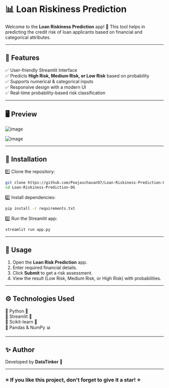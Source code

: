 # 📊 Loan Riskiness Prediction

Welcome to the **Loan Riskiness Prediction** app! 🚀 This tool helps in predicting the credit risk of loan applicants based on financial and categorical attributes.

---

## 🎯 Features
✅ User-friendly Streamlit Interface  
✅ Predicts **High Risk, Medium Risk, or Low Risk** based on probability  
✅ Supports numerical & categorical inputs  
✅ Responsive design with a modern UI  
✅ Real-time probability-based risk classification  

---

## 🖥️ Preview
![image](https://github.com/user-attachments/assets/0d7ba353-f8dd-4f95-bc16-802fc93f4e5a)

![image](https://github.com/user-attachments/assets/7c2502c5-6d6b-4dc2-b25d-e6f53040be7d)



---

## 🔧 Installation
1️⃣ Clone the repository:
```bash
git clone https://github.com/Poojaschavan97/Loan-Riskiness-Prediction-OG.git
cd Loan-Riskiness-Prediction-OG
```

2️⃣ Install dependencies:
```bash
pip install -r requirements.txt
```

3️⃣ Run the Streamlit app:
```bash
streamlit run app.py
```

---

## 📌 Usage
1. Open the **Loan Risk Prediction** app.
2. Enter required financial details.
3. Click **Submit** to get a risk assessment.
4. View the result (Low Risk, Medium Risk, or High Risk) with probabilities.

---

## ⚙️ Technologies Used
🔹 Python 🐍  
🔹 Streamlit 🎨  
🔹 Scikit-learn 🤖  
🔹 Pandas & NumPy 📊  

---

## ✨ Author
Developed by **DataTinker** 🚀  

---

### ⭐ If you like this project, don't forget to give it a star! ⭐

